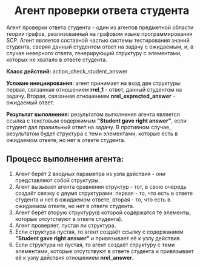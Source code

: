 <h1 align="center">Агент проверки ответа студента</h1>
Агент проверки ответа студента - один из агентов предметной области теории графов, реализованный на графовом языке программирования SCP. Агент является составной частью системы тестирования знаний студента, сверяя данный студентом ответ на задачу с ожидаемым, и, в случае неверного ответа, генерирующий структуру с элементами, которых не хватало в ответе студента.

**Класс действий:** action_check_student_answer

**Условие инициирования:** агент принимает на вход две структуры: первая, связанная отношением **rrel_1** - ответ, данный студентом на задачу. Вторая, связанная отношением **nrel_exprected_answer** - ожидаемый ответ.

 **Результат выполнения:** результатом выполнения агента является ссылка с текстовым содержимым **"Student gave right answer"**, если студент дал правильный ответ на задачу. В противном случае, результатом будет структура с теми элементами, которые есть в ожидаемом ответе, но нет в ответе студента.

 ## Процесс выполнения агента:
1. Агент берёт 2 входных параметра из узла действия - они представляют собой структуры.
2. Агент вызывает агента сравнения структур - тот, в свою очередь создаёт связку с двумя структурами: первая - то, что есть в ответе студента и нет в ожидаемом ответе, вторая - то, что есть в
ожидаемом ответе, но нет в ответе студента.
3. Агент берёт вторую структуру(в которой содержатся те элементы, которые отсутствуют в ответе студента).
4. Агент проверяет, пустая ли структура.
5. Если структура пустая, то агент создаёт ссылку с содержанием **"Student gave right answer"** и привязывает её к узлу действия.
6. Если структура не пустая, то агент создаёт структуру с теми элементами, которые отсутствуют в ответе студента и привязывает её к узлу действия отношением **nrel_answer**.
